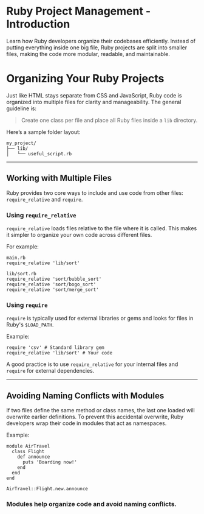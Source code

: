 # Ruby Project Management - Introduction

Learn how Ruby developers organize their codebases efficiently. Instead of putting everything inside one big file, Ruby projects are split into smaller files, making the code more modular, readable, and maintainable.

# Organizing Your Ruby Projects

Just like HTML stays separate from CSS and JavaScript, Ruby code is organized into multiple files for clarity and manageability. The general guideline is:

> Create one class per file and place all Ruby files inside a `lib` directory.

Here’s a sample folder layout:

```
my_project/  
├── lib/  
│   └── useful_script.rb  
```


---

## Working with Multiple Files

Ruby provides two core ways to include and use code from other files: `require_relative` and `require`.

### Using `require_relative`

`require_relative` loads files relative to the file where it is called. This makes it simpler to organize your own code across different files.

For example:

```
main.rb
require_relative 'lib/sort'

lib/sort.rb
require_relative 'sort/bubble_sort'
require_relative 'sort/bogo_sort'
require_relative 'sort/merge_sort'
```

### Using `require`

`require` is typically used for external libraries or gems and looks for files in Ruby's `$LOAD_PATH`.

Example:  
```
require 'csv' # Standard library gem  
require_relative 'lib/sort' # Your code  
```


A good practice is to use `require_relative` for your internal files and `require` for external dependencies.

---

## Avoiding Naming Conflicts with Modules

If two files define the same method or class names, the last one loaded will overwrite earlier definitions. To prevent this accidental overwrite, Ruby developers wrap their code in modules that act as namespaces.

Example:  
```
module AirTravel
  class Flight
    def announce
      puts 'Boarding now!'
    end
  end
end

AirTravel::Flight.new.announce

```
### Modules help organize code and avoid naming conflicts.



